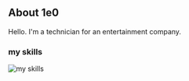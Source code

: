 ##  About 1e0
Hello. I'm a technician for an entertainment company.

### my skills
<img alt="my skills" src="https://skillicons.dev/icons?theme=light&perline=8&i=ableton,ae,blender,cs,cpp,ai,js,py,unreal," />
